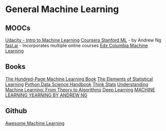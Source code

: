 # General Machine Learning

## MOOCs

[Udacity - Intro to Machine Learning](https://eu.udacity.com/course/intro-to-machine-learning--ud120)
[Coursera Stanford ML](https://www.coursera.org/learn/machine-learning) - by Andrew Ng
[fast.ai](https://www.fast.ai/) - Incorporates multiple online courses
[Edx Columbia Machine Learning](https://www.edx.org/course/machine-learning-columbiax-csmm-102x-0)

## Books

[The Hundred-Page Machine Learning Book](http://themlbook.com/wiki/doku.php)
[The Elements of Statistical Learning](https://web.stanford.edu/~hastie/ElemStatLearn/)
[Python Data Science Handbook](https://jakevdp.github.io/PythonDataScienceHandbook/)
[Think Stats](http://www.greenteapress.com/thinkstats/)
[Understanding Machine Learning: From Theory to Algorithms](http://www.cs.huji.ac.il/~shais/UnderstandingMachineLearning/index.html)
[Deep Learning](http://www.deeplearningbook.org/)
[MACHINE LEARNING YEARNING BY ANDREW NG](https://www.mlyearning.org/)

## Github

[Awesome Machine Learning](https://github.com/josephmisiti/awesome-machine-learning)
